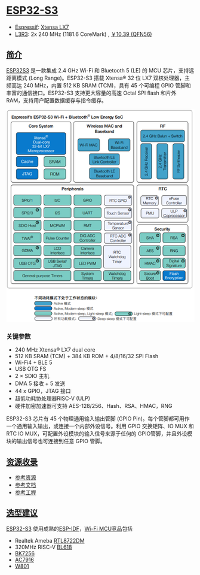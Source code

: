 ﻿# [ESP32-S3](https://doc.soc.xin/ESP32-S3)

* [Espressif](https://www.espressif.com/): [Xtensa LX7](https://docs.soc.xin/espressif/index.html#esp-lx7)
* [L3R3](https://github.com/SoCXin/Level): 2x 240 MHz (1181.6 CoreMark) , [￥10.39 (QFN56)](https://item.szlcsc.com/3198290.html)

## [简介](https://github.com/SoCXin/ESP32S3/wiki)

[ESP32S3](https://github.com/SoCXin/ESP32S3) 是一款集成 2.4 GHz Wi-Fi 和 Bluetooth 5 (LE) 的 MCU 芯片，支持远距离模式 (Long Range)。ESP32-S3 搭载 Xtensa® 32 位 LX7 双核处理器，主频高达 240 MHz，内置 512 KB SRAM (TCM)，具有 45 个可编程 GPIO 管脚和丰富的通信接口。ESP32-S3 支持更大容量的高速 Octal SPI flash 和片外 RAM，支持用户配置数据缓存与指令缓存。

[![sites](docs/ESP32-S3.png)](https://www.espressif.com/zh-hans/products/socs/ESP32-S3)


### 关键参数

* 240 MHz Xtensa® LX7 dual core
* 512 KB SRAM (TCM) + 384 KB ROM + 4/8/16/32 SPI Flash
* Wi-Fi4 + BLE 5
* USB OTG FS
* 2 × SDIO 主机
* DMA 5 接收 + 5 发送
* 44 x GPIO，JTAG 接口
* 超低功耗协处理器RISC-V (ULP)
* 硬件加密加速器可支持 AES-128/256、Hash、RSA、HMAC，RNG

ESP32-S3 芯片有 45 个物理通用输入输出管脚 (GPIO Pin)。每个管脚都可用作一个通用输入输出，或连接一个内部外设信号。利用 GPIO 交换矩阵、IO MUX 和 RTC IO MUX，可配置外设模块的输入信号来源于任何的 GPIO管脚，并且外设模块的输出信号也可连接到任意 GPIO 管脚。

## [资源收录](https://github.com/SoCXin)

* [参考资源](src/)
* [参考文档](docs/)
* [参考工程](project/)

## [选型建议](https://github.com/SoCXin/ESP32S3)

[ESP32-S3](https://github.com/SoCXin/ESP32S3) 使用成熟的[ESP-IDF](https://github.com/espressif/esp-idf)，[Wi-Fi MCU竞品](https://doc.soc.xin/application/wifi)包括

* Realtek Ameba [RTL8722DM](https://github.com/SoCXin/RTL8722DM)
* 320MHz RISC-V [BL618](https://github.com/SoCXin/BL618)
* [BK7256](https://github.com/SoCXin/BK7256)
* [AC7916](https://github.com/SoCXin/AC7916)
* [W801](https://github.com/SoCXin/W801)
